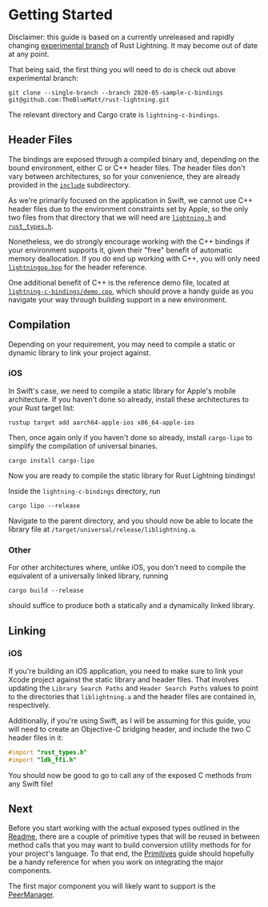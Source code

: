 # Getting Started

Disclaimer: this guide is based on a currently unreleased and rapidly changing [experimental
branch](https://github.com/TheBlueMatt/rust-lightning/tree/2020-05-sample-c-bindings) of 
Rust Lightning. It may become out of date at any point.

That being said, the first thing you will need to do is check out above experimental branch:

```shell script
git clone --single-branch --branch 2020-05-sample-c-bindings git@github.com:TheBlueMatt/rust-lightning.git
```

The relevant directory and Cargo crate is `lightning-c-bindings`.

## Header Files

The bindings are exposed through a compiled binary and, depending on the bound environment,
either C or C++ header files. The header files don't vary between architectures, so for your
convenience, they are already provided in the [`include`](https://github.com/TheBlueMatt/rust-lightning/tree/2020-05-sample-c-bindings/lightning-c-bindings/include) subdirectory.

As we're primarily focused on the application in Swift, we cannot use C++ header files due to
the environment constraints set by Apple, so the only two files from that directory that
we will need are [`lightning.h`](https://github.com/TheBlueMatt/rust-lightning/blob/2020-05-sample-c-bindings/lightning-c-bindings/include/lightning.h) and [`rust_types.h`](https://github.com/TheBlueMatt/rust-lightning/blob/2020-05-sample-c-bindings/lightning-c-bindings/include/rust_types.h).

Nonetheless, we do strongly encourage working with the C++ bindings if your environment supports
it, given their "free" benefit of automatic memory deallocation. If you do end up working with C++, 
you will only need [`lightningpp.hpp`](https://github.com/TheBlueMatt/rust-lightning/blob/2020-05-sample-c-bindings/lightning-c-bindings/include/lightningpp.hpp) for the header reference.

One additional benefit of C++ is the reference demo file, located at 
[`lightning-c-bindings/demo.cpp`](https://github.com/TheBlueMatt/rust-lightning/blob/2020-05-sample-c-bindings/lightning-c-bindings/demo.cpp), which should prove a handy guide as you navigate your way
through building support in a new environment.

## Compilation

Depending on your requirement, you may need to compile a static or dynamic library to link your
project against.

### iOS

In Swift's case, we need to compile a static library for Apple's mobile architecture. 
If you haven't done so already, install these architectures to your Rust target list:

```shell script
rustup target add aarch64-apple-ios x86_64-apple-ios
```

Then, once again only if you haven't done so already, install `cargo-lipo` to simplify the 
compilation of universal binaries.

```shell script
cargo install cargo-lipo
```

Now you are ready to compile the static library for Rust Lightning bindings!

Inside the `lightning-c-bindings` directory, run

```shell script
cargo lipo --release
```

Navigate to the parent directory, and you should now be able to locate the library file at `/target/universal/release/liblightning.a`.

### Other

For other architectures where, unlike iOS, you don't need to compile the equivalent of a universally
linked library, running

```shell script
cargo build --release
```

should suffice to produce both a statically and a dynamically linked library.

## Linking

### iOS

If you're building an iOS application, you need to make sure to link your Xcode project against
the static library and header files. That involves updating the `Library Search Paths` and
`Header Search Paths` values to point to the directories that `liblightning.a` and the header files
are contained in, respectively.

Additionally, if you're using Swift, as I will be assuming for this guide, you will need to create
an Objective-C bridging header, and include the two C header files in it:

```objectivec
#import "rust_types.h"
#import "ldk_ffi.h"
```

You should now be good to go to call any of the exposed C methods from any Swift file!

## Next

Before you start working with the actual exposed types outlined in the [Readme](README.md), 
there are a couple of primitive types that will be reused in between method calls that you
may want to build conversion utility methods for for your project's language. To that end,
the [Primitives](Primitives.md) guide should hopefully be a handy reference for when you work
on integrating the major components.

The first major component you will likely want to support is the [PeerManager](PeerManager.md).  